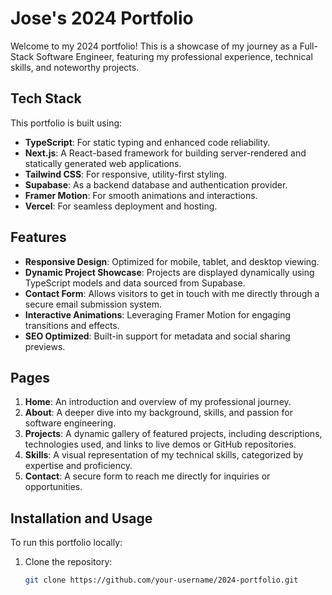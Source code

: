 # Jose's 2024 Portfolio

Welcome to my 2024 portfolio! This is a showcase of my journey as a Full-Stack Software Engineer, featuring my professional experience, technical skills, and noteworthy projects.

## Tech Stack

This portfolio is built using:

- **TypeScript**: For static typing and enhanced code reliability.
- **Next.js**: A React-based framework for building server-rendered and statically generated web applications.
- **Tailwind CSS**: For responsive, utility-first styling.
- **Supabase**: As a backend database and authentication provider.
- **Framer Motion**: For smooth animations and interactions.
- **Vercel**: For seamless deployment and hosting.

## Features

- **Responsive Design**: Optimized for mobile, tablet, and desktop viewing.
- **Dynamic Project Showcase**: Projects are displayed dynamically using TypeScript models and data sourced from Supabase.
- **Contact Form**: Allows visitors to get in touch with me directly through a secure email submission system.
- **Interactive Animations**: Leveraging Framer Motion for engaging transitions and effects.
- **SEO Optimized**: Built-in support for metadata and social sharing previews.

## Pages

1. **Home**: An introduction and overview of my professional journey.
2. **About**: A deeper dive into my background, skills, and passion for software engineering.
3. **Projects**: A dynamic gallery of featured projects, including descriptions, technologies used, and links to live demos or GitHub repositories.
4. **Skills**: A visual representation of my technical skills, categorized by expertise and proficiency.
5. **Contact**: A secure form to reach me directly for inquiries or opportunities.

## Installation and Usage

To run this portfolio locally:

1. Clone the repository:
   ```bash
   git clone https://github.com/your-username/2024-portfolio.git
